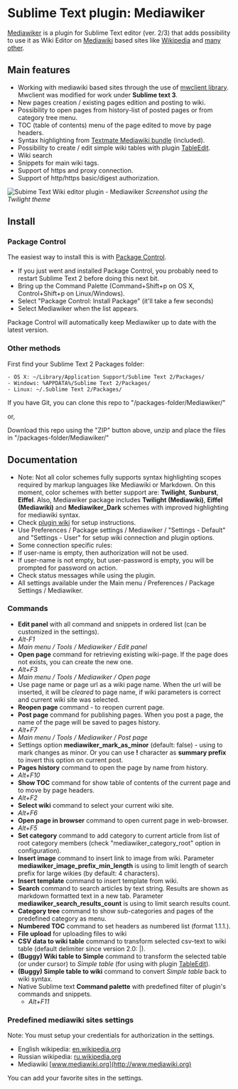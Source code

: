 # Sublime Text plugin: Mediawiker

[Mediawiker](https://github.com/tosher/Mediawiker) is a plugin for Sublime Text editor (ver. 2/3) that adds possibility to use it as Wiki Editor on [Mediawiki](http://mediawiki.org) based sites like [Wikipedia]((http://en.wikipedia.org)) and [many other](http://www.mediawiki.org/wiki/Sites_using_MediaWiki/en).

## Main features
* Working with mediawiki based sites through the use of [mwclient library](http://sourceforge.net/apps/mediawiki/mwclient/index.php?title=Main_Page). Mwclient was modified for work under **Sublime text 3**.
* New pages creation / existing pages edition and posting to wiki.
* Possibility to open pages from history-list of posted pages or from category tree menu.
* TOC (table of contents) menu of the page edited to move by page headers.
* Syntax highlighting from [Textmate Mediawiki bundle](https://github.com/textmate/mediawiki.tmbundle) (included).
* Possibility to create / edit simple wiki tables with plugin [TableEdit](https://github.com/vkocubinsky/SublimeTableEditor).
* Wiki search
* Snippets for main wiki tags.
* Support of https and proxy connection.
* Support of http/https basic/digest authorization.

![Subime Text Wiki editor plugin - Mediawiker](https://github.com/tosher/Mediawiker/wiki/sublime_wiki_editor.png)
*Screenshot using the Twilight theme*

## Install

### Package Control

The easiest way to install this is with [Package Control](http://wbond.net/sublime\_packages/package\_control).

 * If you just went and installed Package Control, you probably need to restart Sublime Text 2 before doing this next bit.
 * Bring up the Command Palette (Command+Shift+p on OS X, Control+Shift+p on Linux/Windows).
 * Select "Package Control: Install Package" (it'll take a few seconds)
 * Select Mediawiker when the list appears.

Package Control will automatically keep Mediawiker up to date with the latest version.

### Other methods
First find your Sublime Text 2 Packages folder:

    - OS X: ~/Library/Application Support/Sublime Text 2/Packages/
    - Windows: %APPDATA%/Sublime Text 2/Packages/
    - Linux: ~/.Sublime Text 2/Packages/

If you have Git, you can clone this repo to "/packages-folder/Mediawiker/"

or,

Download this repo using the "ZIP" button above, unzip and place the files in "/packages-folder/Mediawiker/"

## Documentation
* Note: Not all color schemes fully supports syntax highlighting scopes required by markup languages like Mediawiki or Markdown. On this moment, color schemes with better support are: **Twilight**, **Sunburst**, **Eiffel**. Also, Mediawiker package includes **Twilight (Mediawiki)**, **Eiffel (Mediawiki)** and **Mediawiker_Dark** schemes with improved highlighting for mediawiki syntax. 
* Check [plugin wiki](https://github.com/tosher/Mediawiker/wiki) for setup instructions.
* Use Preferences / Package settings / Mediawiker / "Settings  - Default" and "Settings - User" for setup wiki connection and plugin options.
* Some connection specific rules:
 * If user-name is empty, then authorization will not be used.
 * If user-name is not empty, but user-password is empty, you will be prompted for password on action.
* Check status messages while using the plugin.
* All settings available under the Main menu / Preferences / Package Settings / Mediawiker.

### Commands
* **Edit panel** with all command and snippets in ordered list (can be customized in the settings).
 * *Alt-F1*
 * *Main menu / Tools / Mediawiker / Edit panel*
* **Open page** command for retrieving existing wiki-page. If the page does not exists, you can create the new one.
 * *Alt+F3*
 * *Main menu / Tools / Mediawiker / Open page*
 * Use page name or page url as a wiki page name. When the url will be inserted, it will be *cleared* to page name, if wiki parameters is correct and current wiki site was selected.
* **Reopen page** command - to reopen current page.
* **Post page** command for publishing pages. When you post a page, the name of the page will be saved to pages history.
 * *Alt+F7*
 * *Main menu / Tools / Mediawiker / Post page*
 * Settings option **mediawiker_mark_as_minor** (default: false) - using to mark changes as minor. Or you can use **!** character as **summary prefix** to invert this option on current post.
* **Pages history** command to open the page by name from history.
 * *Alt+F10*
* **Show TOC** command for show table of contents of the current page and to move by page headers.
 * *Alt+F2*
* **Select wiki** command to select your current wiki site.
 * *Alt+F6*
* **Open page in browser** command to open current page in web-browser.
 * *Alt+F5*
* **Set category** command to add category to current article from list of root category members (check "mediawiker_category_root" option in configuration).
* **Insert image** command to insert link to image from wiki. Parameter **mediawiker_image_prefix_min_length** is using to limit length of search prefix for large wikies (by default: 4 characters).
* **Insert template** command to insert template from wiki.
* **Search** command to search articles by text string. Results are shown as markdown formatted text in a new tab. Parameter **mediawiker_search_results_count** is using to limit search results count.
* **Category tree** command to show sub-categories and pages of the predefined category as menu.
* **Numbered TOC** command to set headers as numbered list (format 1.1.1.).
* **File upload** for uploading files to wiki
* **CSV data to wiki table** command to transform selected csv-text to wiki table (default delimiter since version 2.0: |).
* **(Buggy) Wiki table to Simple** command to transform the selected table (or under cursor) to *Simple table* (for using with plugin [TableEdit](https://github.com/vkocubinsky/SublimeTableEditor)).
* **(Buggy) Simple table to wiki** command to convert *Simple table* back to wiki syntax.
* Native Sublime text **Command palette** with predefined filter of plugin's commands and snippets.
  * *Alt+F11*

### Predefined mediawiki sites settings
Note: You must setup your credentials for authorization in the settings.

* English wikipedia: [en.wikipedia.org](http://en.wikipedia.org)
* Russian wikipedia: [ru.wikipedia.org](http://ru.wikipedia.org)
* Mediawiki [www.mediawiki.org](http://www.mediawiki.org)

You can add your favorite sites in the settings.
